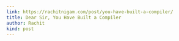 ```yaml
---
link: https://rachitnigam.com/post/you-have-built-a-compiler/
title: Dear Sir, You Have Built a Compiler
author: Rachit
kind: post
---
```

